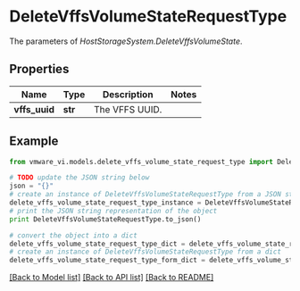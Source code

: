 # DeleteVffsVolumeStateRequestType

The parameters of *HostStorageSystem.DeleteVffsVolumeState*. 

## Properties
Name | Type | Description | Notes
------------ | ------------- | ------------- | -------------
**vffs_uuid** | **str** | The VFFS UUID.  | 

## Example

```python
from vmware_vi.models.delete_vffs_volume_state_request_type import DeleteVffsVolumeStateRequestType

# TODO update the JSON string below
json = "{}"
# create an instance of DeleteVffsVolumeStateRequestType from a JSON string
delete_vffs_volume_state_request_type_instance = DeleteVffsVolumeStateRequestType.from_json(json)
# print the JSON string representation of the object
print DeleteVffsVolumeStateRequestType.to_json()

# convert the object into a dict
delete_vffs_volume_state_request_type_dict = delete_vffs_volume_state_request_type_instance.to_dict()
# create an instance of DeleteVffsVolumeStateRequestType from a dict
delete_vffs_volume_state_request_type_form_dict = delete_vffs_volume_state_request_type.from_dict(delete_vffs_volume_state_request_type_dict)
```
[[Back to Model list]](../README.md#documentation-for-models) [[Back to API list]](../README.md#documentation-for-api-endpoints) [[Back to README]](../README.md)


